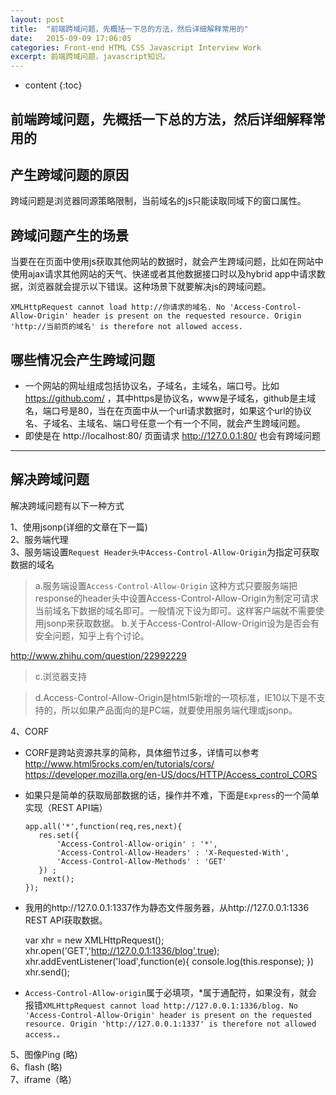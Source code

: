 ```yaml
---
layout: post
title:  "前端跨域问题，先概括一下总的方法，然后详细解释常用的"
date:   2015-09-09 17:06:05
categories: Front-end HTML CSS Javascript Interview Work
excerpt: 前端跨域问题，javascript知识。
---
```


* content
{:toc}



## 前端跨域问题，先概括一下总的方法，然后详细解释常用的


## 产生跨域问题的原因

跨域问题是浏览器同源策略限制，当前域名的js只能读取同域下的窗口属性。

## 跨域问题产生的场景

当要在在页面中使用js获取其他网站的数据时，就会产生跨域问题，比如在网站中使用ajax请求其他网站的天气、快递或者其他数据接口时以及hybrid app中请求数据，浏览器就会提示以下错误。这种场景下就要解决js的跨域问题。

    XMLHttpRequest cannot load http://你请求的域名. No 'Access-Control-Allow-Origin' header is present on the requested resource. Origin 'http://当前页的域名' is therefore not allowed access.

## 哪些情况会产生跨域问题

- 一个网站的网址组成包括协议名，子域名，主域名，端口号。比如 https://github.com/ ，其中https是协议名，www是子域名，github是主域名，端口号是80，当在在页面中从一个url请求数据时，如果这个url的协议名、子域名、主域名、端口号任意一个有一个不同，就会产生跨域问题。
- 即使是在 http://localhost:80/ 页面请求 http://127.0.0.1:80/ 也会有跨域问题

---

## 解决跨域问题

解决跨域问题有以下一种方式

1、使用jsonp(详细的文章在下一篇)    
2、服务端代理    
3、服务端设置`Request Header头中Access-Control-Allow-Origin`为指定可获取数据的域名        

> a.服务端设置`Access-Control-Allow-Origin`
> 这种方式只要服务端把response的header头中设置Access-Control-Allow-Origin为制定可请求当前域名下数据的域名即可。一般情况下设为即可。这样客户端就不需要使用jsonp来获取数据。
> b.关于Access-Control-Allow-Origin设为是否会有安全问题，知乎上有个讨论。

   http://www.zhihu.com/question/22992229

> c.浏览器支持

> d.Access-Control-Allow-Origin是html5新增的一项标准，IE10以下是不支持的，所以如果产品面向的是PC端，就要使用服务端代理或jsonp。


4、CORF

* CORF是跨站资源共享的简称，具体细节过多，详情可以参考
  http://www.html5rocks.com/en/tutorials/cors/
  https://developer.mozilla.org/en-US/docs/HTTP/Access_control_CORS
* 如果只是简单的获取局部数据的话，操作并不难，下面是`Express`的一个简单实现（REST API端）

      app.all('*',function(req,res,next){
         res.set({
             'Access-Control-Allow-origin' : '*',
             'Access-Control-Allow-Headers' : 'X-Requested-With',
             'Access-Control-Allow-Methods' : 'GET'
         }) ;
          next();
      });

* 我用的http://127.0.0.1:1337作为静态文件服务器，从http://127.0.0.1:1336 REST API获取数据。

    var xhr = new XMLHttpRequest();
    xhr.open('GET','http://127.0.0.1:1336/blog',true);
    xhr.addEventListener('load',function(e){
        console.log(this.response);
    })
    xhr.send();

* `Access-Control-Allow-origin`属于必填项，*属于通配符，如果没有，就会报错`XMLHttpRequest cannot load http://127.0.0.1:1336/blog. No 'Access-Control-Allow-Origin' header is present on the requested resource. Origin 'http://127.0.0.1:1337' is therefore not allowed access.。`

5、图像Ping (略)        
6、flash (略)         
7、iframe（略）         
 